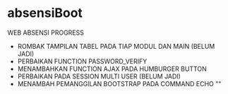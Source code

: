 # absensiBoot
WEB ABSENSI PROGRESS

- ROMBAK TAMPILAN TABEL PADA TIAP MODUL DAN MAIN (BELUM JADI)
- PERBAIKAN FUNCTION PASSWORD_VERIFY
- MENAMBAHKAN FUNCTION AJAX PADA HUMBURGER BUTTON
- PERBAIKAN PADA SESSION MULTI USER (BELUM JADI)
- MENAMBAH PEMANGGILAN BOOTSTRAP PADA COMMAND ECHO ""
